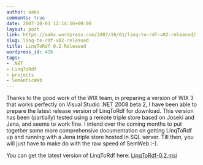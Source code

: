 ```yaml
---
author: aabs
comments: true
date: 2007-10-01 12:14:16+00:00
layout: post
link: https://aabs.wordpress.com/2007/10/01/linq-to-rdf-v02-released/
slug: linq-to-rdf-v02-released
title: LinqToRdf 0.2 Released
wordpress_id: 426
tags:
- .NET
- LinqToRdf
- projects
- SemanticWeb
---
```


Thanks to the good work of the WIX team, in preparing a version of WIX 3 that works perfectly on Visual Studio .NET 2008 beta 2, I have been able to prepare the latest release version of LinqToRdf for download. This version has been (partially) tested using a remote triple store based on Joseki and Jena, and seems to work fine. I intend over the coming months to put together some more comprehensive documentation on getting LinqToRdf up and running with a Jena triple store hosted in SQL server.
Till then, you will just have to make do with the raw speed of SemWeb :-).

You can get the latest version of LinqToRdf here: [LinqToRdf-0.2.msi](http://linqtordf.googlecode.com/files/LinqToRdf-0.2.msi)
